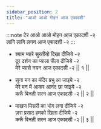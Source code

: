 ```yaml
---
sidebar_position: 2
title: "आओ आओ मोहन आज एकादशी"
---
```


:::note टेर
आओ आओ मोहन आज एकादशी -२ <br/>
लागि लागि लगन आज एकादशी -२
:::

- श्याम प्यारे सुरतीयो दिखा दीजिये -२ <br/>
  दूर दर्शन का प्याला पीला दीजिये -२ <br/>
  मेरे प्यासे नयन आज एकादसी -२ || १ ||

- सुना मन का मंदिर प्रभु आ जाइये -२ <br/>
  मेरे मन में आकर आनंद छा जाइये -२ <br/>
  करूँ बिनती सरन आज एकादसी -२ || २ ||

- माखण मिसरी का भोग लगा दीजिये -२ <br/>
  ज़रा प्रसाद हमको खिला दीजिये -२ <br/>
  करूँ विनती सरन आज एकादसी -२ || ३ ||
